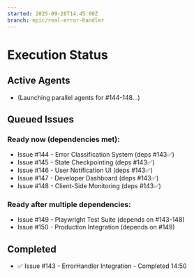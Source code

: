 ```yaml
---
started: 2025-09-26T14:45:00Z
branch: epic/real-error-handler
---
```


# Execution Status

## Active Agents
- (Launching parallel agents for #144-148...)

## Queued Issues
### Ready now (dependencies met):
- Issue #144 - Error Classification System (deps #143✅)
- Issue #145 - State Checkpointing (deps #143✅)
- Issue #146 - User Notification UI (deps #143✅)
- Issue #147 - Developer Dashboard (deps #143✅)
- Issue #148 - Client-Side Monitoring (deps #143✅)

### Ready after multiple dependencies:
- Issue #149 - Playwright Test Suite (depends on #143-148)
- Issue #150 - Production Integration (depends on #149)

## Completed
- ✅ Issue #143 - ErrorHandler Integration - Completed 14:50
